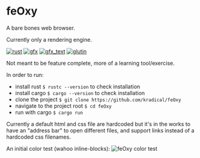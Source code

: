 # feOxy
A bare bones web browser.

Currently only a rendering engine.

[![rust](http://img.shields.io/badge/language-Rust-red.svg)](https://www.rust-lang.org/en-US/)
[![gfx](http://img.shields.io/badge/lib-gfx-red.svg)](https://github.com/gfx-rs/gfx)
[![gfx_text](http://img.shields.io/badge/lib-gfx_text-red.svg)](https://github.com/PistonDevelopers/gfx_text)
[![glutin](http://img.shields.io/badge/lib-glutin-red.svg)](https://github.com/tomaka/glutin)

Not meant to be feature complete, more of a learning tool/exercise.

In order to run:
* install rust `$ rustc --version` to check installation
* install cargo `$ cargo --version` to check installation
* clone the project `$ git clone https://github.com/kradical/feOxy`
* navigate to the project root `$ cd feOxy`
* run with cargo `$ cargo run`

Currently a default html and css file are hardcoded but it's in the works to have an "address bar" to open different files, and support links instead of a hardcoded css filenames.


An initial color test (wahoo inline-blocks):
![feOxy color test](http://i68.tinypic.com/2akmowj.png)
